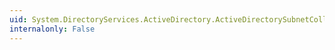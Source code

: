 ```yaml
---
uid: System.DirectoryServices.ActiveDirectory.ActiveDirectorySubnetCollection.Item(System.Int32)
internalonly: False
---
```

